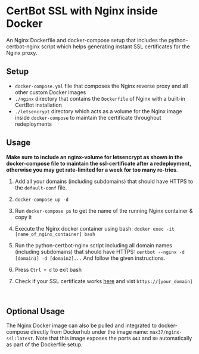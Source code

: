 # CertBot SSL with Nginx inside Docker

An Nginx Dockerfile and docker-compose setup that includes the python-certbot-nginx script which helps generating instant SSL certificates for the Nginx proxy.

## Setup

- `docker-compose.yml` file that composes the Nginx reverse proxy and all other custom Docker images
- `./nginx` directory that contains the `Dockerfile` of Nginx with a built-in CertBot installation
- `./letsencrypt` directory which acts as a volume for the Nginx image inside `docker-compose` to maintain the certificate throughout redeployments

## Usage

**Make sure to include an nginx-volume for letsencrypt as shown in the docker-compose file to maintain the ssl-certificate after a redeployment, otherwise you may get rate-limited for a week for too many re-tries**.

1. Add all your domains (including subdomains) that should have HTTPS to the `default-conf` file.
2. `docker-compose up -d`
3. Run `docker-compose ps` to get the name of the running Nginx container & copy it
4. Execute the Nginx docker container using bash: `docker exec -it [name_of_nginx_container] bash`
5. Run the python-certbot-nginx script including all domain names (including subdomains) that should have HTTPS: `certbot --nginx -d [domain1] -d [domain2]...` And follow the given instructions.

6. Press `Ctrl + d` to exit bash
7. Check if your SSL certificate works [here](https://www.ssllabs.com/ssltest/) and vist `https://[your_domain]`

<br/>

## Optional Usage

The Nginx Docker image can also be pulled and integrated to docker-compose directly from Dockerhub under the image name: `max37/nginx-ssl:latest`.
Note that this image exposes the ports `443` and `80` automatically as part of the Dockerfile setup.
